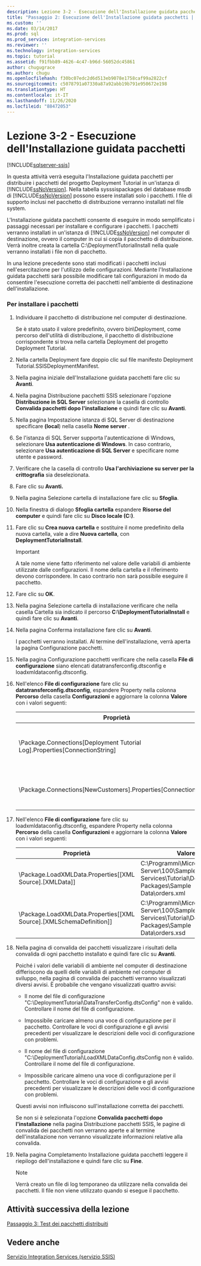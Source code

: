 ```yaml
---
description: Lezione 3-2 - Esecuzione dell'Installazione guidata pacchetti
title: "Passaggio 2: Esecuzione dell'Installazione guidata pacchetti | Microsoft Docs"
ms.custom: ''
ms.date: 03/14/2017
ms.prod: sql
ms.prod_service: integration-services
ms.reviewer: ''
ms.technology: integration-services
ms.topic: tutorial
ms.assetid: f91fbb89-4626-4c47-b96d-56052dc45861
author: chugugrace
ms.author: chugu
ms.openlocfilehash: f30bc07edc2d6d513eb9078e1758caf99a2822cf
ms.sourcegitcommit: c5078791a07330a87a92abb19b791e950672e198
ms.translationtype: HT
ms.contentlocale: it-IT
ms.lasthandoff: 11/26/2020
ms.locfileid: "88472053"
---
```

# <a name="lesson-3-2---running-the-package-installation-wizard"></a>Lezione 3-2 - Esecuzione dell'Installazione guidata pacchetti

[!INCLUDE[sqlserver-ssis](../includes/applies-to-version/sqlserver-ssis.md)]


In questa attività verrà eseguita l'Installazione guidata pacchetti per distribuire i pacchetti del progetto Deployment Tutorial in un'istanza di [!INCLUDE[ssNoVersion](../includes/ssnoversion-md.md)]. Nella tabella sysssispackages del database msdb di [!INCLUDE[ssNoVersion](../includes/ssnoversion-md.md)] possono essere installati solo i pacchetti. I file di supporto inclusi nel pacchetto di distribuzione verranno installati nel file system.  
  
L'Installazione guidata pacchetti consente di eseguire in modo semplificato i passaggi necessari per installare e configurare i pacchetti. I pacchetti verranno installati in un'istanza di [!INCLUDE[ssNoVersion](../includes/ssnoversion-md.md)] nel computer di destinazione, ovvero il computer in cui si copia il pacchetto di distribuzione. Verrà inoltre creata la cartella C:\DeploymentTutorialInstall nella quale verranno installati i file non di pacchetto.  
  
In una lezione precedente sono stati modificati i pacchetti inclusi nell'esercitazione per l'utilizzo delle configurazioni. Mediante l'Installazione guidata pacchetti sarà possibile modificare tali configurazioni in modo da consentire l'esecuzione corretta dei pacchetti nell'ambiente di destinazione dell'installazione.  
  
### <a name="to-install-the-packages"></a>Per installare i pacchetti  
  
1.  Individuare il pacchetto di distribuzione nel computer di destinazione.  
  
    Se è stato usato il valore predefinito, ovvero bin\Deployment, come percorso dell'utilità di distribuzione, il pacchetto di distribuzione corrispondente si trova nella cartella Deployment del progetto Deployment Tutorial.  
  
2.  Nella cartella Deployment fare doppio clic sul file manifesto Deployment Tutorial.SSISDeploymentManifest.  
  
3.  Nella pagina iniziale dell'Installazione guidata pacchetti fare clic su **Avanti**.  
  
4.  Nella pagina Distribuzione pacchetti SSIS selezionare l'opzione **Distribuzione in SQL Server** selezionare la casella di controllo **Convalida pacchetti dopo l'installazione** e quindi fare clic su **Avanti**.  
  
5.  Nella pagina Impostazione istanza di SQL Server di destinazione specificare **(local**) nella casella **Nome server** .  
  
6.  Se l'istanza di SQL Server supporta l'autenticazione di Windows, selezionare **Usa autenticazione di Windows**. In caso contrario, selezionare **Usa autenticazione di SQL Server** e specificare nome utente e password.  
  
7.  Verificare che la casella di controllo **Usa l'archiviazione su server per la crittografia** sia deselezionata.  
  
8.  Fare clic su **Avanti.**  
  
9. Nella pagina Selezione cartella di installazione fare clic su **Sfoglia**.  
  
10. Nella finestra di dialogo **Sfoglia cartella** espandere **Risorse del computer** e quindi fare clic su **Disco locale (C:)**.  
  
11. Fare clic su **Crea nuova cartella** e sostituire il nome predefinito della nuova cartella, vale a dire **Nuova cartella**, con **DeploymentTutorialInstall**.  
  
    > [!IMPORTANT]  
    > A tale nome viene fatto riferimento nel valore delle variabili di ambiente utilizzate dalle configurazioni. Il nome della cartella e il riferimento devono corrispondere. In caso contrario non sarà possibile eseguire il pacchetto.  
  
12. Fare clic su **OK**.  
  
13. Nella pagina Selezione cartella di installazione verificare che nella casella Cartella sia indicato il percorso **C:\DeploymentTutorialInstall** e quindi fare clic su **Avanti**.  
  
14. Nella pagina Conferma installazione fare clic su **Avanti**.  
  
    I pacchetti verranno installati. Al termine dell'installazione, verrà aperta la pagina Configurazione pacchetti.  
  
15. Nella pagina Configurazione pacchetti verificare che nella casella **File di configurazione** siano elencati datatransferconfig.dtsconfig e loadxmldataconfig.dtsconfig.  
  
16. Nell'elenco **File di configurazione** fare clic su **datatransferconfig.dtsconfig**, espandere Property nella colonna **Percorso** della casella **Configurazioni** e aggiornare la colonna **Valore** con i valori seguenti:  
  
    |Proprietà|Valore|Valore aggiornato|  
    |------------|---------|-----------------|  
    |\Package.Connections[Deployment Tutorial Log].Properties[ConnectionString]|C:\Programmi\Microsoft SQL Server\100\Samples\Integration Services\Tutorial\Deploying Packages\Completed Packages\Deployment Tutorial Log|C:\DeploymentTutorialInstall\Deployment Tutorial Log|  
    |\Package.Connections[NewCustomers].Properties[ConnectionString]|C:\Programmi\Microsoft SQL Server\100\Samples\Integration Services\Tutorial\Deploying Packages\Sample Data\NewCustomers.txt|C:\DeploymentTutorialInstall\NewCustomers.txt|  
  
17. Nell'elenco **File di configurazione** fare clic su loadxmldataconfig.dtsconfig, espandere Property nella colonna **Percorso** della casella **Configurazioni** e aggiornare la colonna **Valore** con i valori seguenti:  
  
    |Proprietà|Valore|Valore aggiornato|  
    |------------|---------|-----------------|  
    |\Package.LoadXMLData.Properties[[XML Source].[XMLData]]|C:\Programmi\Microsoft SQL Server\100\Samples\Integration Services\Tutorial\Deploying Packages\Sample Data\orders.xml|C:\DeploymentTutorialInstall\orders.xml|  
    |\Package.LoadXMLData.Properties[[XML Source].[XMLSchemaDefinition]]|C:\Programmi\Microsoft SQL Server\100\Samples\Integration Services\Tutorial\Deploying Packages\Sample Data\orders.xsd|C:\DeploymentTutorialInstall\orders.xsd|  
  
18. Nella pagina di convalida dei pacchetti visualizzare i risultati della convalida di ogni pacchetto installato e quindi fare clic su **Avanti**.  
  
    Poiché i valori delle variabili di ambiente nel computer di destinazione differiscono da quelli delle variabili di ambiente nel computer di sviluppo, nella pagina di convalida dei pacchetti verranno visualizzati diversi avvisi. È probabile che vengano visualizzati quattro avvisi:  
  
    -   Il nome del file di configurazione "C:\DeploymentTutorial\DataTransferConfig.dtsConfig" non è valido. Controllare il nome del file di configurazione.  
  
    -   Impossibile caricare almeno una voce di configurazione per il pacchetto. Controllare le voci di configurazione e gli avvisi precedenti per visualizzare le descrizioni delle voci di configurazione con problemi.  
  
    -   Il nome del file di configurazione "C:\DeploymentTutorial\LoadXMLDataConfig.dtsConfig non è valido. Controllare il nome del file di configurazione.  
  
    -   Impossibile caricare almeno una voce di configurazione per il pacchetto. Controllare le voci di configurazione e gli avvisi precedenti per visualizzare le descrizioni delle voci di configurazione con problemi.  
  
    Questi avvisi non influiscono sull'installazione corretta dei pacchetti.  
  
    Se non si è selezionata l'opzione **Convalida pacchetti dopo l'installazione** nella pagina Distribuzione pacchetti SSIS, le pagine di convalida dei pacchetti non verranno aperte e al termine dell'installazione non verranno visualizzate informazioni relative alla convalida.  
  
19. Nella pagina Completamento Installazione guidata pacchetti leggere il riepilogo dell'installazione e quindi fare clic su **Fine**.  
  
    > [!NOTE]  
    > Verrà creato un file di log temporaneo da utilizzare nella convalida dei pacchetti. Il file non viene utilizzato quando si esegue il pacchetto.  
  
## <a name="next-task-in-lesson"></a>Attività successiva della lezione  
[Passaggio 3: Test dei pacchetti distribuiti](../integration-services/lesson-3-3-testing-the-deployed-packages.md)  
  
## <a name="see-also"></a>Vedere anche  
[Servizio Integration Services &#40;servizio SSIS&#41;](../integration-services/service/integration-services-service-ssis-service.md)  
